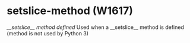 # setslice-method (W1617)

*\_\_setslice\_\_ method defined* Used when a \_\_setslice\_\_ method is
defined (method is not used by Python 3)
